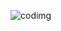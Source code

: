 ![codimg](https://github.com/Kukulapravalika/CodSoft-internship/assets/167642093/8609de4d-51c2-4a1d-8757-8d6380c9c309)
